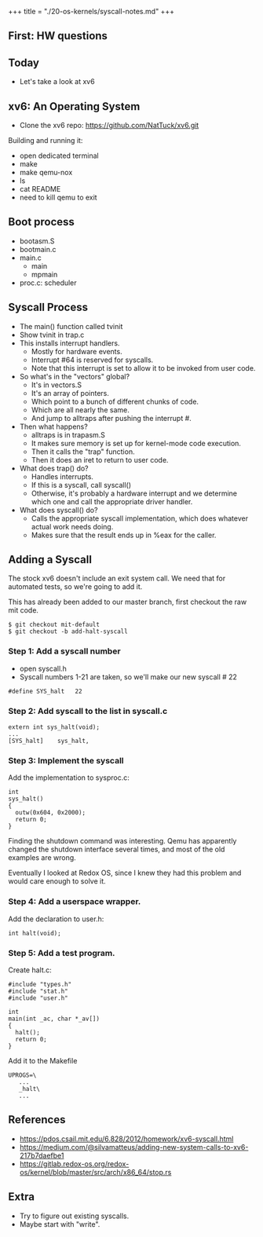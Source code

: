 +++
title = "./20-os-kernels/syscall-notes.md"
+++

## First: HW questions

## Today 
 
 - Let's take a look at xv6
 
## xv6: An Operating System

 - Clone the xv6 repo: https://github.com/NatTuck/xv6.git

Building and running it:

 - open dedicated terminal
 - make
 - make qemu-nox
 - ls
 - cat README
 - need to kill qemu to exit

## Boot process

 - bootasm.S
 - bootmain.c
 - main.c
   - main
   - mpmain
 - proc.c: scheduler
  
## Syscall Process

 - The main() function called tvinit
 - Show tvinit in trap.c
 - This installs interrupt handlers.
   - Mostly for hardware events.
   - Interrupt #64 is reserved for syscalls.
   - Note that this interrupt is set to allow it to be invoked
     from user code.
 - So what's in the "vectors" global?
   - It's in vectors.S
   - It's an array of pointers.
   - Which point to a bunch of different chunks of code.
   - Which are all nearly the same.
   - And jump to alltraps after pushing the interrupt #.
 - Then what happens?
   - alltraps is in trapasm.S
   - It makes sure memory is set up for kernel-mode code execution.
   - Then it calls the "trap" function.
   - Then it does an iret to return to user code.
 - What does trap() do?
   - Handles interrupts.
   - If this is a syscall, call syscall()
   - Otherwise, it's probably a hardware interrupt and we determine
     which one and call the appropriate driver handler.
 - What does syscall() do?
   - Calls the appropriate syscall implementation, which does whatever
     actual work needs doing.
   - Makes sure that the result ends up in %eax for the caller.

## Adding a Syscall

The stock xv6 doesn't include an exit system call. We need that for
automated tests, so we're going to add it.

This has already been added to our master branch, first checkout the
raw mit code.

```
$ git checkout mit-default
$ git checkout -b add-halt-syscall
```

### Step 1: Add a syscall number

 - open syscall.h
 - Syscall numbers 1-21 are taken, so we'll make our new syscall # 22

```
#define SYS_halt   22
```

### Step 2: Add syscall to the list in syscall.c

```
extern int sys_halt(void);
...
[SYS_halt]    sys_halt,
```

### Step 3: Implement the syscall

Add the implementation to sysproc.c:

```
int
sys_halt()
{
  outw(0x604, 0x2000);
  return 0;
}
```

Finding the shutdown command was interesting. Qemu has apparently changed the
shutdown interface several times, and most of the old examples are wrong.

Eventually I looked at Redox OS, since I knew they had this problem and would
care enough to solve it.

### Step 4: Add a userspace wrapper.

Add the declaration to user.h:

```
int halt(void);
```

### Step 5: Add a test program.

Create halt.c:

```
#include "types.h"
#include "stat.h"
#include "user.h"

int
main(int _ac, char *_av[])
{
  halt();
  return 0;
}
```

Add it to the Makefile

```
UPROGS=\
   ...
   _halt\
   ...
```

## References

 - https://pdos.csail.mit.edu/6.828/2012/homework/xv6-syscall.html
 - https://medium.com/@silvamatteus/adding-new-system-calls-to-xv6-217b7daefbe1
 - https://gitlab.redox-os.org/redox-os/kernel/blob/master/src/arch/x86_64/stop.rs

## Extra

 - Try to figure out existing syscalls.
 - Maybe start with "write".



